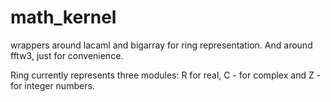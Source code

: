 # math_kernel
wrappers around lacaml and bigarray for ring representation. And around fftw3, just for convenience.

Ring currently represents three modules: R for real, C - for complex and Z - for integer numbers.
